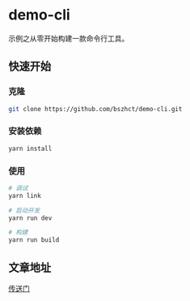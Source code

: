 # demo-cli

示例之从零开始构建一款命令行工具。


## 快速开始

### 克隆

```bash
git clone https://github.com/bszhct/demo-cli.git
```

### 安装依赖

```bash
yarn install
```

### 使用

```bash
# 调试
yarn link

# 启动开发
yarn run dev

# 构建
yarn run build
```


## 文章地址
[传送门](https://bszhct.github.io/2019/11/11/%E4%BB%8E%E9%9B%B6%E5%BC%80%E5%A7%8B%E6%9E%84%E5%BB%BA%E4%B8%80%E6%AC%BE%E5%91%BD%E4%BB%A4%E8%A1%8C%E5%B7%A5%E5%85%B7/)
